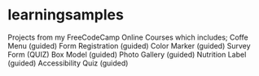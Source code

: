 # learningsamples
Projects from my FreeCodeCamp Online Courses which includes;
Coffe Menu (guided)
Form Registration (guided)
Color Marker (guided)
Survey Form (QUIZ)
Box Model (guided)
Photo Gallery (guided)
Nutrition Label (guided)
Accessibility Quiz (guided)